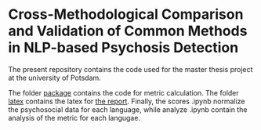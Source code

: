# Cross-Methodological Comparison and Validation of Common Methods in NLP-based Psychosis Detection
The present repository contains the code used for the master thesis project at the university of Potsdam.

The folder [package](https://github.com/flying-bear/MA_thesis/tree/main/package) contains the code for metric calculation.
The folder [latex](https://github.com/flying-bear/MA_thesis/tree/main/latex) contains the latex for [the report](https://github.com/flying-bear/MA_thesis/blob/main/thesis.pdf).
Finally, the scores .ipynb normalize the psychosocial data for each language, while analyze .ipynb contain the analysis of the metric for each langugae.

